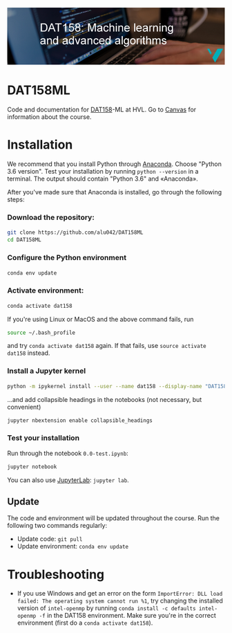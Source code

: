 ![DAT158 image](./assets/DAT158-2_english_small.png)

# DAT158ML
Code and documentation for [DAT158](https://www.hvl.no/en/studies-at-hvl/study-programmes/course/dat158)-ML at HVL. Go to [Canvas](https://hvl.instructure.com) for information about the course.

# Installation
We recommend that you install Python through [Anaconda](https://www.anaconda.com/distribution). Choose "Python 3.6 version". Test your installation by running `python --version` in a terminal. The output should contain "Python 3.6" and «Anaconda». 

After you've made sure that Anaconda is installed, go through the following steps: 
### Download the repository: 
```bash
git clone https://github.com/alu042/DAT158ML
cd DAT158ML
```
### Configure the Python environment
```bash
conda env update
```

### Activate environment:
```bash
conda activate dat158
```
If you're using Linux or MacOS and the above command fails, run 
```bash 
source ~/.bash_profile
``` 
and try `conda activate dat158` again. If that fails, use `source activate dat158` instead.

### Install a Jupyter kernel
```bash
python -m ipykernel install --user --name dat158 --display-name "DAT158"
```
...and add collapsible headings in the notebooks (not necessary, but convenient)
```bash
jupyter nbextension enable collapsible_headings
```

### Test your installation
Run through the notebook `0.0-test.ipynb`:
```bash
jupyter notebook
```
You can also use [JupyterLab](https://github.com/jupyterlab/jupyterlab): `jupyter lab`.

## Update
The code and environment will be updated throughout the course. Run the following two commands regularly:
* Update code: `git pull`
* Update environment: `conda env update`

# Troubleshooting

* If you use Windows and get an error on the form `ImportError: DLL load failed: The operating system cannot run %1`, try changing the installed version of `intel-openmp` by running `conda install -c defaults intel-openmp -f` in the DAT158 environment. Make sure you're in the correct environment (first do a `conda activate dat158`).


